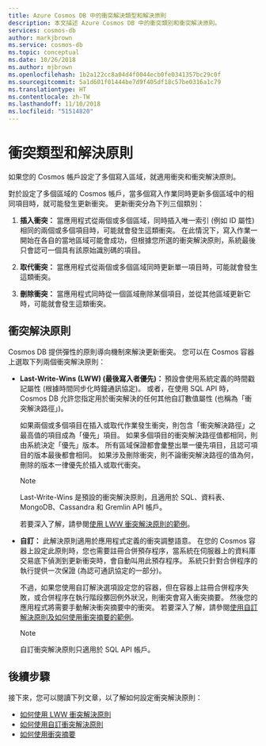 ```yaml
---
title: Azure Cosmos DB 中的衝突解決類型和解決原則
description: 本文描述 Azure Cosmos DB 中的衝突類別和衝突解決原則。
services: cosmos-db
author: markjbrown
ms.service: cosmos-db
ms.topic: conceptual
ms.date: 10/26/2018
ms.author: mjbrown
ms.openlocfilehash: 1b2a122cc8a04d4f0044ecb0fe0341357bc29c0f
ms.sourcegitcommit: 5a1d601f01444be7d9f405df18c57be0316a1c79
ms.translationtype: HT
ms.contentlocale: zh-TW
ms.lasthandoff: 11/10/2018
ms.locfileid: "51514820"
---
```

# <a name="conflict-types-and-resolution-policies"></a>衝突類型和解決原則

如果您的 Cosmos 帳戶設定了多個寫入區域，就適用衝突和衝突解決原則。

對於設定了多個區域的 Cosmos 帳戶，當多個寫入作業同時更新多個區域中的相同項目時，就可能發生更新衝突。 更新衝突分為下列三個類別：

1. **插入衝突：** 當應用程式從兩個或多個區域，同時插入唯一索引 (例如 ID 屬性) 相同的兩個或多個項目時，可能就會發生這類衝突。 在此情況下，寫入作業一開始在各自的當地區域可能會成功，但根據您所選的衝突解決原則，系統最後只會認可一個具有該原始識別碼的項目。

1. **取代衝突：** 當應用程式從兩個或多個區域同時更新單一項目時，可能就會發生這類衝突。

1. **刪除衝突：** 當應用程式同時從一個區域刪除某個項目，並從其他區域更新它時，可能就會發生這類衝突。

## <a name="conflict-resolution-policies"></a>衝突解決原則

Cosmos DB 提供彈性的原則導向機制來解決更新衝突。 您可以在 Cosmos 容器上選取下列兩個衝突解決原則：

- **Last-Write-Wins (LWW) (最後寫入者優先)：** 預設會使用系統定義的時間戳記屬性 (根據時間同步化時鐘通訊協定)。 或者，在使用 SQL API 時，Cosmos DB 允許您指定用於衝突解決的任何其他自訂數值屬性 (也稱為「衝突解決路徑」)。  

  如果兩個或多個項目在插入或取代作業發生衝突，則包含「衝突解決路徑」之最高值的項目成為「優先」項目。 如果多個項目的衝突解決路徑值都相同，則由系統決定「優先」版本。 所有區域保證都會彙整出單一優先項目，且認可項目的版本最後都會相同。 如果涉及刪除衝突，則不論衝突解決路徑的值為何，刪除的版本一律優先於插入或取代衝突。

  > [!NOTE]
  > Last-Write-Wins 是預設的衝突解決原則，且適用於 SQL、資料表、MongoDB、Cassandra 和 Gremlin API 帳戶。

  若要深入了解，請參閱[使用 LWW 衝突解決原則的範例](how-to-manage-conflicts.md#create-a-last-writer-wins-conflict-resolution-policy)。

- **自訂：** 此解決原則適用於應用程式定義的衝突調整語意。 在您的 Cosmos 容器上設定此原則時，您也需要註冊合併預存程序，當系統在伺服器上的資料庫交易底下偵測到更新衝突時，會自動叫用此預存程序。 系統只針對合併程序的執行提供一次保證 (為認可通訊協定的一部分)。  

  不過，如果您使用自訂解決選項設定您的容器，但在容器上註冊合併程序失敗，或合併程序在執行階段擲回例外狀況，則衝突會寫入衝突摘要。 然後您的應用程式將需要手動解決衝突摘要中的衝突。 若要深入了解，請參閱[使用自訂解決原則及如何使用衝突摘要的範例](how-to-manage-conflicts.md#create-a-last-writer-wins-conflict-resolution-policy)。

  > [!NOTE]
  > 自訂衝突解決原則只適用於 SQL API 帳戶。

## <a name="next-steps"></a>後續步驟

接下來，您可以閱讀下列文章，以了解如何設定衝突解決原則：

* [如何使用 LWW 衝突解決原則](how-to-manage-conflicts.md#create-a-last-writer-wins-conflict-resolution-policy)
* [如何使用自訂衝突解決原則](how-to-manage-conflicts.md#create-a-last-writer-wins-conflict-resolution-policy)
* [如何使用衝突摘要](how-to-manage-conflicts.md#read-from-conflict-feed)
